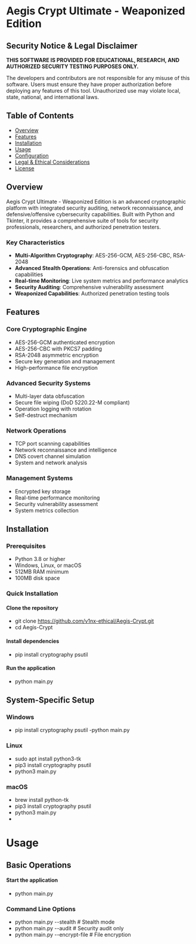 # Aegis Crypt Ultimate - Weaponized Edition

## Security Notice & Legal Disclaimer

**THIS SOFTWARE IS PROVIDED FOR EDUCATIONAL, RESEARCH, AND AUTHORIZED SECURITY TESTING PURPOSES ONLY.**

The developers and contributors are not responsible for any misuse of this software. Users must ensure they have proper authorization before deploying any features of this tool. Unauthorized use may violate local, state, national, and international laws.

## Table of Contents

- [Overview](#overview)
- [Features](#features)
- [Installation](#installation)
- [Usage](#usage)
- [Configuration](#configuration)
- [Legal & Ethical Considerations](#legal-ethical-considerations)
- [License](#license)

## Overview

Aegis Crypt Ultimate - Weaponized Edition is an advanced cryptographic platform with integrated security auditing, network reconnaissance, and defensive/offensive cybersecurity capabilities. Built with Python and Tkinter, it provides a comprehensive suite of tools for security professionals, researchers, and authorized penetration testers.

### Key Characteristics

- **Multi-Algorithm Cryptography**: AES-256-GCM, AES-256-CBC, RSA-2048
- **Advanced Stealth Operations**: Anti-forensics and obfuscation capabilities
- **Real-time Monitoring**: Live system metrics and performance analytics
- **Security Auditing**: Comprehensive vulnerability assessment
- **Weaponized Capabilities**: Authorized penetration testing tools

## Features

### Core Cryptographic Engine
- AES-256-GCM authenticated encryption
- AES-256-CBC with PKCS7 padding
- RSA-2048 asymmetric encryption
- Secure key generation and management
- High-performance file encryption

### Advanced Security Systems
- Multi-layer data obfuscation
- Secure file wiping (DoD 5220.22-M compliant)
- Operation logging with rotation
- Self-destruct mechanism

### Network Operations
- TCP port scanning capabilities
- Network reconnaissance and intelligence
- DNS covert channel simulation
- System and network analysis

### Management Systems
- Encrypted key storage
- Real-time performance monitoring
- Security vulnerability assessment
- System metrics collection

## Installation

### Prerequisites
- Python 3.8 or higher
- Windows, Linux, or macOS
- 512MB RAM minimum
- 100MB disk space

### Quick Installation

#### Clone the repository
- git clone https://github.com/v1nx-ethical/Aegis-Crypt.git
- cd Aegis-Crypt

#### Install dependencies
- pip install cryptography psutil

#### Run the application
- python main.py

## System-Specific Setup
###  Windows
- pip install cryptography psutil
-python main.py

### Linux
- sudo apt install python3-tk
- pip3 install cryptography psutil
- python3 main.py

### macOS
- brew install python-tk
- pip3 install cryptography psutil
- python3 main.py
- 
# Usage
## Basic Operations
####  Start the application
- python main.py

### Command Line Options
- python main.py --stealth          # Stealth mode
- python main.py --audit            # Security audit only
- python main.py --encrypt-file     # File encryption
